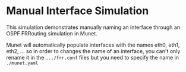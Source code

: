 Manual Interface Simulation
===========================

This simulation demonstrates manually naming an interface through an OSPF
FRRouting simulation in Munet.

Munet will automatically populate interfaces with the names eth0, eth1,
eth2, ... so in order to changes the name of an interface, you can't only rename
it in the `.../frr.conf` files but you need to specify the name in
`./munet.yaml`
